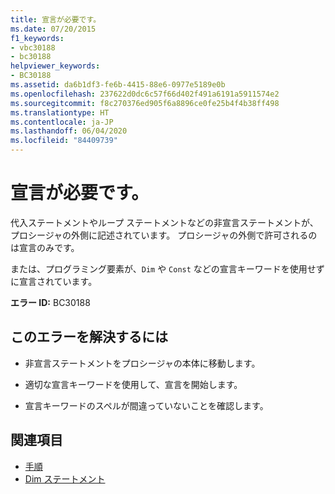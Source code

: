 ```yaml
---
title: 宣言が必要です。
ms.date: 07/20/2015
f1_keywords:
- vbc30188
- bc30188
helpviewer_keywords:
- BC30188
ms.assetid: da6b1df3-fe6b-4415-88e6-0977e5189e0b
ms.openlocfilehash: 237622d0dc6c57f66d402f491a6191a5911574e2
ms.sourcegitcommit: f8c270376ed905f6a8896ce0fe25b4f4b38ff498
ms.translationtype: HT
ms.contentlocale: ja-JP
ms.lasthandoff: 06/04/2020
ms.locfileid: "84409739"
---
```

# <a name="declaration-expected"></a>宣言が必要です。
代入ステートメントやループ ステートメントなどの非宣言ステートメントが、プロシージャの外側に記述されています。 プロシージャの外側で許可されるのは宣言のみです。  
  
 または、プログラミング要素が、`Dim` や `Const` などの宣言キーワードを使用せずに宣言されています。  
  
 **エラー ID:** BC30188  
  
## <a name="to-correct-this-error"></a>このエラーを解決するには  
  
- 非宣言ステートメントをプロシージャの本体に移動します。  
  
- 適切な宣言キーワードを使用して、宣言を開始します。  
  
- 宣言キーワードのスペルが間違っていないことを確認します。  
  
## <a name="see-also"></a>関連項目

- [手順](../../programming-guide/language-features/procedures/index.md)
- [Dim ステートメント](../statements/dim-statement.md)
